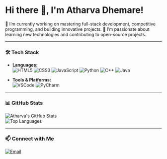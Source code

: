 # Hi there 👋, I'm Atharva Dhemare!

🔭 I’m currently working on mastering full-stack development, competitive programming, and building innovative projects.
🌱 I’m passionate about learning new technologies and contributing to open-source projects.


---

### 🛠️ Tech Stack
- **Languages:**  
  ![HTML5](https://img.shields.io/badge/-HTML5-E34F26?logo=html5&logoColor=white) 
  ![CSS3](https://img.shields.io/badge/-CSS3-1572B6?logo=css3&logoColor=white) 
  ![JavaScript](https://img.shields.io/badge/-JavaScript-F7DF1E?logo=javascript&logoColor=black)
  ![Python](https://img.shields.io/badge/-Python-3776AB?logo=python&logoColor=white)
  ![C++](https://img.shields.io/badge/-C++-00599C?logo=c%2B%2B&logoColor=white)
  ![Java](https://img.shields.io/badge/-Java-007396?logo=java&logoColor=white)

- **Tools & Platforms:**  
  ![VSCode](https://img.shields.io/badge/-Visual%20Studio%20Code-007ACC?logo=visual-studio-code&logoColor=white)
  ![PyCharm](https://img.shields.io/badge/-PyCharm-000000?logo=pycharm&logoColor=white)

---

### 📊 GitHub Stats
![Atharva's GitHub Stats](https://github-readme-stats.vercel.app/api?username=AtharvaD1407&show_icons=true&theme=radical)  
![Top Languages](https://github-readme-stats.vercel.app/api/top-langs/?username=AtharvaD1407&layout=compact&theme=radical)

---

### 📫 Connect with Me
[![Email](https://img.shields.io/badge/-atharvadhemare@gmail.com-D14836?logo=gmail&logoColor=white)](mailto:atharvadhemare@gmail.com)
